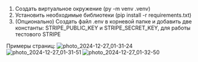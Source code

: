 1. Создать виртуальное окружение (py -m venv .venv)
2. Установить необходимые библиотеки (pip install -r requirements.txt)
3. (Опционально) Создать файл .env в корневой папке и добавить две константы: STRIPE_PUBLIC_KEY и STRIPE_SECRET_KEY, для работы тестового STRIPE

  Примеры страниц:
  ![photo_2024-12-27_01-31-24](https://github.com/user-attachments/assets/7dcc0052-f679-4bc3-86af-e3d6c831c9a0)
  ![photo_2024-12-27_01-31-51](https://github.com/user-attachments/assets/c6d89600-6007-40c1-9fa0-202783b60a8f)
  ![photo_2024-12-27_01-32-50](https://github.com/user-attachments/assets/40de76cc-7803-4732-b092-22712a4bf956)
